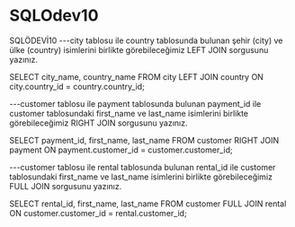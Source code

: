 # SQLOdev10
SQLÖDEVİ10
---city tablosu ile country tablosunda bulunan şehir (city) ve ülke (country) isimlerini birlikte görebileceğimiz LEFT JOIN sorgusunu yazınız.

SELECT city_name, country_name FROM city
LEFT JOIN country ON city.country_id = country.country_id;

---customer tablosu ile payment tablosunda bulunan payment_id ile customer tablosundaki first_name ve last_name isimlerini birlikte görebileceğimiz RIGHT JOIN sorgusunu yazınız.

SELECT payment_id, first_name, last_name FROM customer
RIGHT JOIN payment ON payment.customer_id = customer.customer_id;

---customer tablosu ile rental tablosunda bulunan rental_id ile customer tablosundaki first_name ve last_name isimlerini birlikte görebileceğimiz FULL JOIN sorgusunu yazınız.

SELECT rental_id, first_name, last_name FROM customer
FULL JOIN rental ON customer.customer_id = rental.customer_id; 
